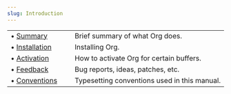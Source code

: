 ```yaml
---
slug: Introduction
---
```


|                                          |    |                                              |
| :--------------------------------------- | -- | :------------------------------------------- |
| • [Summary](/docs/org/Summary)           |    | Brief summary of what Org does.              |
| • [Installation](/docs/org/Installation) |    | Installing Org.                              |
| • [Activation](/docs/org/Activation)     |    | How to activate Org for certain buffers.     |
| • [Feedback](/docs/org/Feedback)         |    | Bug reports, ideas, patches, etc.            |
| • [Conventions](/docs/org/Conventions)   |    | Typesetting conventions used in this manual. |
